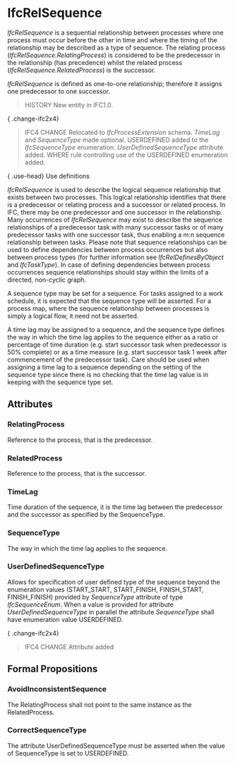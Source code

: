 # IfcRelSequence

_IfcRelSequence_ is a sequential relationship between processes where one process must occur before the other in time and where the timing of the relationship may be described as a type of sequence. The relating process (_IfcRelSequence.RelatingProcess_) is considered to be the predecessor in the relationship (has precedence) whilst the related process (_IfcRelSequence.RelatedProcess_) is the successor.

_IfcRelSequence_ is defined as one-to-one relationship; therefore it assigns one predecessor to one successor.

> HISTORY  New entity in IFC1.0.

{ .change-ifc2x4}
> IFC4 CHANGE  Relocated to _IfcProcessExtension_ schema. _TimeLag_ and _SequenceType_ made optional. USERDEFINED added to the _IfcSequenceType_ enumeration. _UserDefinedSequenceType_ attribute added. WHERE rule controlling use of the USERDEFINED enumeration added.

{ .use-head}
Use definitions

_IfcRelSequence_ is used to describe the logical sequence relationship that exists between two processes. This logical relationship identifies that there is a predecessor or relating process and a successor or related process. In IFC, there may be one predecessor and one successor in the relationship. Many occurrences of _IfcRelSequence_ may exist to describe the sequence relationships of a predecessor task with many successor tasks or of many predecessor tasks with one successor task, thus enabling a m:n sequence relationship between tasks. Please note that sequence relationships can be used to define dependencies between process occurrences but also between process types (for further information see _IfcRelDefinesByObject_ and _IfcTaskType_). In case of defining dependencies between process occurrences sequence relationships should stay within the limits of a directed, non-cyclic graph.

A sequence type may be set for a sequence. For tasks assigned to a work schedule, it is expected that the sequence type will be asserted. For a process map, where the sequence relationship between processes is simply a logical flow, it need not be asserted.

A time lag may be assigned to a sequence, and the sequence type defines the way in which the time lag applies to the sequence either as a ratio or percentage of time duration (e.g. start successor task when predecessor is 50% complete) or as a time measure (e.g. start successor task 1 week after commencement of the predecessor task). Care should be used when assigning a time lag to a sequence depending on the setting of the sequence type since there is no checking that the time lag value is in keeping with the sequence type set.

## Attributes

### RelatingProcess
Reference to the process, that is the predecessor.

### RelatedProcess
Reference to the process, that is the successor.

### TimeLag
Time duration of the sequence, it is the time lag between the
    predecessor and the successor as specified by the
    SequenceType.

### SequenceType
The way in which the time lag applies to the sequence.

### UserDefinedSequenceType
Allows for specification of user defined type of the sequence
    beyond the enumeration values (START_START, START_FINISH,
    FINISH_START, FINISH_FINISH) provided by _SequenceType_
    attribute of type _IfcSequenceEnum_. When a value is
    provided for attribute _UserDefinedSequenceType_ in
    parallel the attribute _SequenceType_ shall have
    enumeration value USERDEFINED.

{ .change-ifc2x4}
> IFC4 CHANGE Attribute added

## Formal Propositions

### AvoidInconsistentSequence
The RelatingProcess shall not point to the same instance as the RelatedProcess.

### CorrectSequenceType
The attribute UserDefinedSequenceType must be asserted when the value of SequenceType is set to USERDEFINED.
